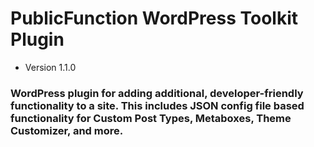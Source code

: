 # PublicFunction WordPress Toolkit Plugin #

 - Version 1.1.0
 
### WordPress plugin for adding additional, developer-friendly functionality to a site. This includes JSON config file based functionality for Custom Post Types, Metaboxes, Theme Customizer, and more. ###
